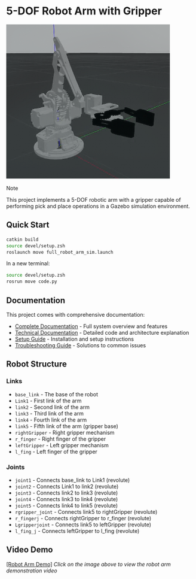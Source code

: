 # 5-DOF Robot Arm with Gripper

![Robot Arm](media/images/robot_arm.png)

> [!NOTE]
> This project implements a 5-DOF robotic arm with a gripper capable of performing pick and place operations in a Gazebo simulation environment.

## Quick Start

```bash
catkin build
source devel/setup.zsh
roslaunch move full_robot_arm_sim.launch
```

In a new terminal:

```bash
source devel/setup.zsh
rosrun move code.py
```

## Documentation

This project comes with comprehensive documentation:

- [Complete Documentation](DOCUMENTATION.md) - Full system overview and features
- [Technical Documentation](TECHNICAL_DOCUMENTATION.md) - Detailed code and architecture explanation
- [Setup Guide](SETUP_GUIDE.md) - Installation and setup instructions
- [Troubleshooting Guide](TROUBLESHOOTING_GUIDE.md) - Solutions to common issues

## Robot Structure

### Links

- `base_link` - The base of the robot
- `Link1` - First link of the arm
- `link2` - Second link of the arm
- `link3` - Third link of the arm
- `link4` - Fourth link of the arm
- `link5` - Fifth link of the arm (gripper base)
- `rightGripper` - Right gripper mechanism
- `r_finger` - Right finger of the gripper
- `leftGripper` - Left gripper mechanism
- `l_fing` - Left finger of the gripper

### Joints

- `joint1` - Connects base_link to Link1 (revolute)
- `joint2` - Connects Link1 to link2 (revolute)
- `joint3` - Connects link2 to link3 (revolute)
- `joint4` - Connects link3 to link4 (revolute)
- `joint5` - Connects link4 to link5 (revolute)
- `rgripper_joint` - Connects link5 to rightGripper (revolute)
- `r_fingerj` - Connects rightGripper to r_finger (revolute)
- `Lgripperjoint` - Connects link5 to leftGripper (revolute)
- `l_fing_j` - Connects leftGripper to l_fing (revolute)

## Video Demo

[[Robot Arm Demo]](media/videos/robot.mp4)
_Click on the image above to view the robot arm demonstration video_
